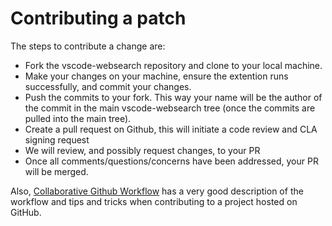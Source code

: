 # Contributing a patch

The steps to contribute a change are:

* Fork the vscode-websearch repository and clone to your local machine.
* Make your changes on your machine, ensure the extention runs successfully, and commit your changes.
* Push the commits to your fork. This way your name will be the author of the commit in the main vscode-websearch tree (once the commits are pulled into the main tree).
* Create a pull request on Github, this will initiate a code review and CLA signing request
* We will review, and possibly request changes, to your PR
* Once all comments/questions/concerns have been addressed, your PR will be merged.

Also, [Collaborative Github Workflow](http://www.eqqon.com/index.php/Collaborative_Github_Workflow) has a very good description of the workflow and tips and tricks when contributing to a project hosted on GitHub.
